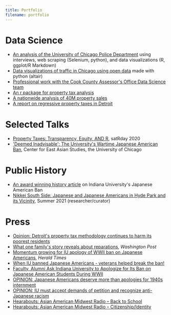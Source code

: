 ```yaml
---
title: Portfolio
filename: portfolio
---
```


# Data Science

- [An analysis of the University of Chicago Police Department](UCPD.html) using interviews, web scraping (Selenium, python), and data visualizations (R, ggplot/R Markdown)
- [Data visualizations of traffic in Chicago using open data](/Chicago-Congestion) made with python (altair)
- [Professional work with the Cook County Assessor's Office Data Science team](https://gitlab.com/users/erhlango/activity)
- [An r package for property tax analysis](/cmfproperty)
- [A nationwide analysis of 40M property sales](example_nationwide.html)
- [A report on regressive property taxes in Detroit](https://harris.uchicago.edu/files/evalrespropertytaxasdetroit20162018.pdf)

# Selected Talks
- [Property Taxes:
 Transparency, Equity, AND R](https://chicago2020.satrdays.org/), satRday 2020
- ['Deemed Inadvisable': The University's Wartime Japanese American Ban](https://www.youtube.com/watch?v=12VL8BytcUM), Center for East Asian Studies, the University of Chicago

# Public History

- [An award winning history article](https://www.jstor.org/stable/10.2979/indimagahist.115.2.01) on Indiana University's Japanese American Ban
- [Nikkei South Side: Japanese and Japanese Americans in Hyde Park and its Vicinity](https://www.lib.uchicago.edu/scrc/exhibits/upcoming-exhibits/), Summer 2021 (researcher/curator)


# Press
- [Opinion: Detroit's property tax methodology continues to harm its poorest residents](https://www.detroitnews.com/story/opinion/2020/03/11/opinion-detroits-property-tax-methodology-continues-harm-its-poorest-residents/4976195002/)
- [What one family's story reveals about reparations](https://www.washingtonpost.com/graphics/2020/business/reparations-slavery-japanese-american-internment/), *Washington Post*
- [Momentum growing for IU apology of WWII ban on Japanese Americans](https://www.hoosiertimes.com/herald_times_online/news/iu/momentum-growing-for-iu-apology-of-wwii-ban-on-japanese/article_fad151de-5742-11ea-b8f5-cf8f8ba66513.html), *Herald Times*
- [When IU banned Japanese Americans - veterans helped break the ban!](https://www.youtube.com/watch?v=F2KlG2KEpHQ&feature=youtu.be)
- [Faculty, Alumni Ask Indiana University to Apologize for Its Ban on Japanese American Students During WWII](https://asamnews.com/2020/02/19/faculty-alumni-ask-indiana-university-to-apologize-for-its-ban-on-japanese-american-students-during-wwii/)
- [OPINION: Japanese Americans deserve more than apologies for 1940s internment](https://www.idsnews.com/article/2020/02/opinion-japanese-americans-deserve-more-than-apologies-for-1940s-internment)
- [OPINION: IU must accept demands of petition and recognize anti-Japanese racism](https://www.idsnews.com/article/2020/02/opinion-iu-must-accept-demands-of-petition-and-recognize-anti-japanese-racism)
- [Hearabouts: Asian American Midwest Radio – Back to School](https://wfhb.org/public-affairs/hearabouts/hearabouts-asian-american-midwest-radio-back-to-school/)
- [Hearabouts: Asian American Midwest Radio – Citizenship/Identity](https://wfhb.org/public-affairs/hearabouts-asian-american-midwest-radio-citizenship-identity/)







